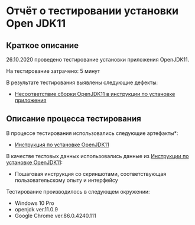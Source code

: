 # Отчёт о тестировании установки Open JDK11

## Краткое описание

26.10.2020 проведено тестирование установки приложения OpenJDK11.

На тестирование затрачено: 5 минут

В результате тестирования выявлены следующие дефекты:
* [Несоответствие сборки OpenJDK11 в инструкции по установке приложения](https://github.com/Alex-nikiforova/java_HW_1.1_1/issues/1)

## Описание процесса тестирования

В процессе тестирования использовались следующие артефакты*:
* [Инструкция по установке OpenJDK11](https://github.com/netology-code/javaqa-homeworks/blob/master/intro/openjdk11-manual.md)

В качестве тестовых данных использовались данные из [Инструкции по установке OpenJDK11](https://github.com/netology-code/javaqa-homeworks/blob/master/intro/openjdk11-manual.md):
* Пошаговая инструкция со скриншотами, соответствующая пользовательскому опыту и интерфейсу


Тестирование производилось в следующем окружении:
* Windows 10 Pro
* openjdk ver.11.0.9
* Google Chrome ver.86.0.4240.111